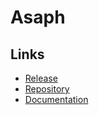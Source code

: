 # Asaph
## Links
* [Release](https://danielmsorensen.com:5000/)
* [Repository](https://github.com/danielmsorensen/Asaph.git)
* [Documentation](https://danielmsorensen.github.io/Asaph/public/doc/index.html)

